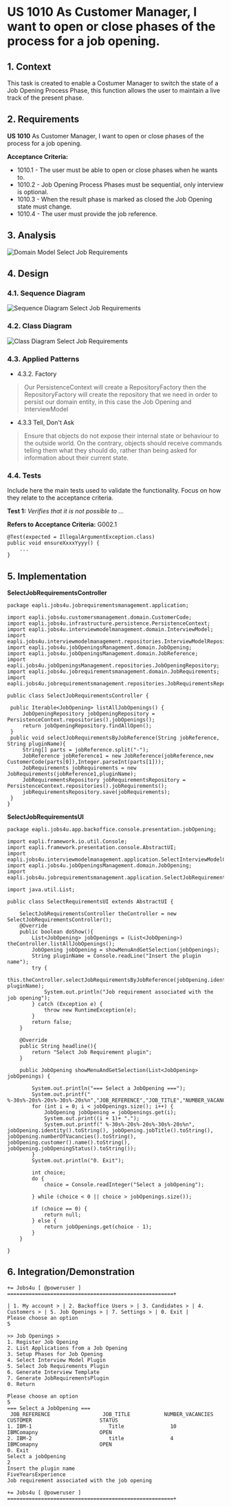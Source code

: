 # US 1010 As Customer Manager, I want to open or close phases of the process for a job opening. #

## 1. Context

This task is created to enable a Costumer Manager to switch the state of a Job Opening Process Phase, this function allows the user to maintain a live track of the present phase.
## 2. Requirements

 **US 1010**  As Customer Manager, I want to open or close phases of the process for a job opening.

**Acceptance Criteria:**

- 1010.1 - The user must be able to open or close phases when he wants to.
- 1010.2 - Job Opening Process Phases must be sequential, only interview is optional.
- 1010.3 - When the result phase is marked as closed the Job Opening state must change.
- 1010.4 - The user must provide the job reference.

## 3. Analysis

![Domain Model Select Job Requirements](DM/Domain-Model-select-Requirements-specification.svg)

## 4. Design

### 4.1. Sequence Diagram

![Sequence Diagram Select Job Requirements](SD/sequence-diagram-select-RequirementsSpecification.svg)

### 4.2. Class Diagram

![Class Diagram Select Job Requirements](CD/class-diagram-select-Requirements-specification-Select_Job_Requirements_Class_Diagram.svg)

### 4.3. Applied Patterns

- 4.3.2. Factory
> Our PersistenceContext will create a RepositoryFactory then the RepositoryFactory will create the repository that we need in order to persist our domain entity, in this case the Job Opening and InterviewModel

- 4.3.3 Tell, Don't Ask
> Ensure that objects do not expose their internal state or behaviour to the outside world. On the contrary, objects should receive commands telling them what they should do, rather than being asked for information about their current state.


### 4.4. Tests

Include here the main tests used to validate the functionality. Focus on how they relate to the acceptance criteria.

**Test 1:** *Verifies that it is not possible to ...*

**Refers to Acceptance Criteria:** G002.1


```
@Test(expected = IllegalArgumentException.class)
public void ensureXxxxYyyy() {
	...
}
````

## 5. Implementation

**SelectJobRequirementsController**

````
package eapli.jobs4u.jobrequirementsmanagement.application;

import eapli.jobs4u.customersmanagement.domain.CustomerCode;
import eapli.jobs4u.infrastructure.persistence.PersistenceContext;
import eapli.jobs4u.interviewmodelmanagement.domain.InterviewModel;
import eapli.jobs4u.interviewmodelmanagement.repositories.InterviewModelRepository;
import eapli.jobs4u.jobOpeningsManagement.domain.JobOpening;
import eapli.jobs4u.jobOpeningsManagement.domain.JobReference;
import eapli.jobs4u.jobOpeningsManagement.repositories.JobOpeningRepository;
import eapli.jobs4u.jobrequirementsmanagement.domain.JobRequirements;
import eapli.jobs4u.jobrequirementsmanagement.repositories.JobRequirementsRepository;

public class SelectJobRequirementsController {

 public Iterable<JobOpening> listAllJobOpenings() {
     JobOpeningRepository jobOpeningRepository = PersistenceContext.repositories().jobOpenings();
     return jobOpeningRepository.findAllOpen();
 }
 public void selectJobRequirementsByJobReference(String jobReference, String pluginName){
     String[] parts = jobReference.split("-");
     JobReference jobReference1 = new JobReference(jobReference,new CustomerCode(parts[0]),Integer.parseInt(parts[1]));
     JobRequirements jobRequirements = new JobRequirements(jobReference1,pluginName);
     JobRequirementsRepository jobRequirementsRepository = PersistenceContext.repositories().jobRequirements();
     jobRequirementsRepository.save(jobRequirements);
 }
}
````

**SelectJobRequirementsUI**
````
package eapli.jobs4u.app.backoffice.console.presentation.jobOpening;

import eapli.framework.io.util.Console;
import eapli.framework.presentation.console.AbstractUI;
import eapli.jobs4u.interviewmodelmanagement.application.SelectInterviewModelController;
import eapli.jobs4u.jobOpeningsManagement.domain.JobOpening;
import eapli.jobs4u.jobrequirementsmanagement.application.SelectJobRequirementsController;

import java.util.List;

public class SelectRequirementsUI extends AbstractUI {

    SelectJobRequirementsController theController = new SelectJobRequirementsController();
    @Override
    public boolean doShow(){
        List<JobOpening> jobOpenings = (List<JobOpening>) theController.listAllJobOpenings();
        JobOpening jobOpening = showMenuAndGetSelection(jobOpenings);
        String pluginName = Console.readLine("Insert the plugin name");
        try {
            this.theController.selectJobRequirementsByJobReference(jobOpening.identity().toString(), pluginName);
            System.out.println("Job requirement associated with the job opening");
        } catch (Exception e) {
            throw new RuntimeException(e);
        }
        return false;
    }

    @Override
    public String headline(){
        return "Select Job Requirement plugin";
    }

    public JobOpening showMenuAndGetSelection(List<JobOpening> jobOpenings) {

        System.out.println("=== Select a JobOpening ===");
        System.out.printf(" %-30s%-20s%-20s%-30s%-20s%n","JOB_REFERENCE","JOB_TITLE","NUMBER_VACANCIES","CUSTOMER","STATUS");
        for (int i = 0; i < jobOpenings.size(); i++) {
            JobOpening jobOpening = jobOpenings.get(i);
            System.out.print((i + 1)+ ".");
            System.out.printf(" %-30s%-20s%-20s%-30s%-20s%n", jobOpening.identity().toString(), jobOpening.jobTitle().toString(), jobOpening.numberOfVacancies().toString(), jobOpening.customer().name().toString(), jobOpening.jobOpeningStatus().toString());
        }
        System.out.println("0. Exit");

        int choice;
        do {
            choice = Console.readInteger("Select a jobOpening");

        } while (choice < 0 || choice > jobOpenings.size());

        if (choice == 0) {
            return null;
        } else {
            return jobOpenings.get(choice - 1);
        }
    }

}

````
## 6. Integration/Demonstration

````
+= Jobs4u [ @poweruser ] ======================================================+

| 1. My account > | 2. Backoffice Users > | 3. Candidates > | 4. Customers > | 5. Job Openings > | 7. Settings > | 0. Exit | 
Please choose an option
5

>> Job Openings >
1. Register Job Opening
2. List Applications from a Job Opening
3. Setup Phases for Job Opening
4. Select Interview Model Plugin
5. Select Job Requirements Plugin
6. Generate Interview Template
7. Generate JobRequirementsPlugin
0. Return 

Please choose an option
5
=== Select a JobOpening ===
 JOB_REFERENCE                 JOB_TITLE           NUMBER_VACANCIES    CUSTOMER                      STATUS              
1. IBM-1                         Title               10                  IBMComapny                    OPEN                
2. IBM-2                         title               4                   IBMComapny                    OPEN                
0. Exit
Select a jobOpening
2
Insert the plugin name
FiveYearsExperience
Job requirement associated with the job opening

+= Jobs4u [ @poweruser ] ======================================================+

````